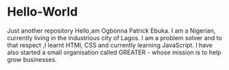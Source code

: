 # Hello-World
Just another repository 
Hello,am Ogbonna Patrick Ebuka. I am a Nigerian, currently living in the industrious city of Lagos. 
I am a problem solver and to that respect ,I learnt HTMl, CSS and currently learning JavaScript. I have 
also started a small organisation called GREATER - whose mission is to help grow businesses. 
